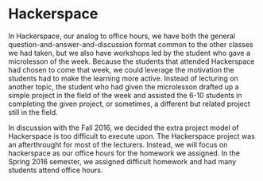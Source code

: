 # Hackerspace

In Hackerspace, our analog to office hours, we have both the general question-and-answer-and-discussion format common to the other classes we had taken, but we also have workshops led by the student who gave a microlesson of the week. Because the students that attended Hackerspace had chosen to come that week, we could leverage the motivation the students had to make the learning more active. Instead of lecturing on another topic, the student who had given the microlesson drafted up a simple project in the field of the week and assisted the 6-10 students in completing the given project, or sometimes, a different but related project still in the field.

In discussion with the Fall 2016, we decided the extra project model of Hackerspace is too difficult to execute upon. The Hackerspace project was an afterthrought for most of the lecturers. Instead, we will focus on hackerspace as our office hours for the homework we assigned. In the Spring 2016 semester, we assigned difficult homework and had many students attend office hours.